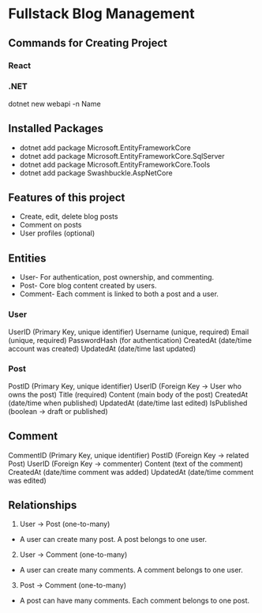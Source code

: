 # Fullstack Blog Management

## Commands for Creating Project

### React

### .NET

dotnet new webapi -n Name

## Installed Packages

- dotnet add package Microsoft.EntityFrameworkCore
- dotnet add package Microsoft.EntityFrameworkCore.SqlServer
- dotnet add package Microsoft.EntityFrameworkCore.Tools
- dotnet add package Swashbuckle.AspNetCore

## Features of this project

- Create, edit, delete blog posts
- Comment on posts
- User profiles (optional)

## Entities

- User- For authentication, post ownership, and commenting.
- Post- Core blog content created by users.
- Comment- Each comment is linked to both a post and a user.

### User

UserID (Primary Key, unique identifier)
Username (unique, required)
Email (unique, required)
PasswordHash (for authentication)
CreatedAt (date/time account was created)
UpdatedAt (date/time last updated)

### Post

PostID (Primary Key, unique identifier)
UserID (Foreign Key → User who owns the post)
Title (required)
Content (main body of the post)
CreatedAt (date/time when published)
UpdatedAt (date/time last edited)
IsPublished (boolean → draft or published)

## Comment

CommentID (Primary Key, unique identifier)
PostID (Foreign Key → related Post)
UserID (Foreign Key → commenter)
Content (text of the comment)
CreatedAt (date/time comment was added)
UpdatedAt (date/time comment was edited)

## Relationships

1. User -> Post
   (one-to-many)

- A user can create many post. A post belongs to one user.

2. User -> Comment
   (one-to-many)

- A user can create many comments. A comment belongs to one user.

3. Post -> Comment
   (one-to-many)

- A post can have many comments. Each comment belongs to one post.
